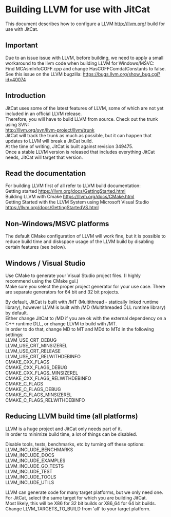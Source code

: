 # Building LLVM for use with JitCat
This document describes how to configure a LLVM http://llvm.org/ build for use with JitCat.

## Important
Due to an issue issue with LLVM, before building, we need to apply a small workaround to the llvm code when building LLVM for Windows/MSVC:  
Find MCAsmInfoCOFF.cpp and change HasCOFFComdatConstants to false.  
See this issue on the LLVM bugzilla: https://bugs.llvm.org/show_bug.cgi?id=40074  

## Introduction
JitCat uses some of the latest features of LLVM, some of which are not yet included in an official LLVM release.  
Therefore, you will have to build LLVM from source. Check out the trunk using SVN:  
http://llvm.org/svn/llvm-project/llvm/trunk  
JitCat will track the trunk as much as possible, but it can happen that updates to LLVM will break a JitCat build.  
At the time of writing, JitCat is built against revision 349475.  
Once a stable LLVM version is released that includes everything JitCat needs, JitCat will target that version.  

## Read the documentation
For building LLVM first of all refer to LLVM build documentation:  
Getting started https://llvm.org/docs/GettingStarted.html  
Building LLVM with Cmake https://llvm.org/docs/CMake.html  
Getting Started with the LLVM System using Microsoft Visual Studio https://llvm.org/docs/GettingStartedVS.html  

## Non-Windows/MSVC platforms
The default CMake configuration of LLVM will work fine, but it is possible to reduce build time and diskspace usage of the LLVM build by disabling certain features (see below).

## Windows / Visual Studio
Use CMake to generate your Visual Studio project files. (I highly recommend using the CMake gui.)  
Make sure you select the proper project generator for your use case. There are separate generators for 64 bit and 32 bit projects.  

By default, JitCat is built with /MT (Multithread - statically linked runtime library), however LLVM is built with /MD (Multithreaded DLL runtime library) by default.  
Either change JitCat to /MD if you are ok with the external dependency on a C++ runtime DLL, or change LLVM to build with /MT.  
In order to do that, change MD to MT and MDd to MTd in the following settings:  
LLVM_USE_CRT_DEBUG  
LLVM_USE_CRT_MINSIZEREL  
LLVM_USE_CRT_RELEASE  
LLVM_USE_CRT_RELWITHDEBINFO  
CMAKE_CXX_FLAGS  
CMAKE_CXX_FLAGS_DEBUG  
CMAKE_CXX_FLAGS_MINSIZEREL  
CMAKE_CXX_FLAGS_RELWITHDEBINFO  
CMAKE_C_FLAGS  
CMAKE_C_FLAGS_DEBUG  
CMAKE_C_FLAGS_MINSIZEREL  
CMAKE_C_FLAGS_RELWITHDEBINFO  


## Reducing LLVM build time (all platforms)

LLVM is a huge project and JitCat only needs part of it.  
In order to minimize build time, a lot of things can be disabled.  

Disable tools, tests, benchmarks, etc by turning off these options:  
LLVM_INCLUDE_BENCHMARKS  
LLVM_INCLUDE_DOCS  
LLVM_INCLUDE_EXAMPLES  
LLVM_INCLUDE_GO_TESTS  
LLVM_INCLUDE_TEST  
LLVM_INCLUDE_TOOLS  
LLVM_INCLUDE_UTILS  
  
LLVM can generate code for many target platforms, but we only need one.  
For JitCat, select the same target for which you are building JitCat.  
Most likely, this will be X86 for 32 bit builds or X86_64 for 64 bit builds.  
Change LLVM_TARGETS_TO_BUILD from 'all' to your target platform.  